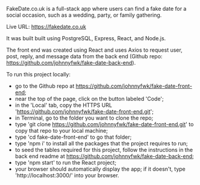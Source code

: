 FakeDate.co.uk is a full-stack app where users can find a fake date for a social occasion, such as a wedding, party, or family gathering.

Live URL: https://fakedate.co.uk

It was built built using PostgreSQL, Express, React, and Node.js.

The front end was created using React and uses Axios to request user, post, reply, and message data from the back end (Github repo: https://github.com/johnnyfwk/fake-date-back-end).

To run this project locally:
- go to the Github repo at https://github.com/johnnyfwk/fake-date-front-end;
- near the top of the page, click on the button labeled 'Code';
- in the 'Local' tab, copy the HTTPS URL 'https://github.com/johnnyfwk/fake-date-front-end.git';
- in Terminal, go to the folder you want to clone the repo;
- type 'git clone https://github.com/johnnyfwk/fake-date-front-end.git' to copy that repo to your local machine;
- type 'cd fake-date-front-end' to go that folder;
- type 'npm i' to install all the packages that the project requires to run;
- to seed the tables required for this project, follow the instructions in the back end readme at https://github.com/johnnyfwk/fake-date-back-end;
- type 'npm start' to run the React project;
- your browser should automatically display the app; if it doesn't, type 'http://localhost:3000/' into your browser.
